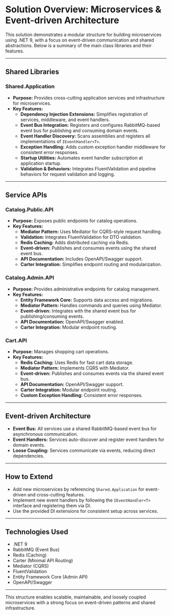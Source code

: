 # Solution Overview: Microservices & Event-driven Architecture

This solution demonstrates a modular structure for building microservices using .NET 9, with a focus on event-driven communication and shared abstractions. Below is a summary of the main class libraries and their features.

---

## Shared Libraries

### Shared.Application

- **Purpose:** Provides cross-cutting application services and infrastructure for microservices.
- **Key Features:**
  - **Dependency Injection Extensions:** Simplifies registration of services, middleware, and event handlers.
  - **Event Bus Integration:** Registers and configures RabbitMQ-based event bus for publishing and consuming domain events.
  - **Event Handler Discovery:** Scans assemblies and registers all implementations of `IEventHandler<T>`.
  - **Exception Handling:** Adds custom exception handler middleware for consistent error responses.
  - **Startup Utilities:** Automates event handler subscription at application startup.
  - **Validation & Behaviors:** Integrates FluentValidation and pipeline behaviors for request validation and logging.

---

## Service APIs

### Catalog.Public.API

- **Purpose:** Exposes public endpoints for catalog operations.
- **Key Features:**
  - **Mediator Pattern:** Uses Mediator for CQRS-style request handling.
  - **Validation:** Integrates FluentValidation for DTO validation.
  - **Redis Caching:** Adds distributed caching via Redis.
  - **Event-driven:** Publishes and consumes events using the shared event bus.
  - **API Documentation:** Includes OpenAPI/Swagger support.
  - **Carter Integration:** Simplifies endpoint routing and modularization.

### Catalog.Admin.API

- **Purpose:** Provides administrative endpoints for catalog management.
- **Key Features:**
  - **Entity Framework Core:** Supports data access and migrations.
  - **Mediator Pattern:** Handles commands and queries using Mediator.
  - **Event-driven:** Integrates with the shared event bus for publishing/consuming events.
  - **API Documentation:** OpenAPI/Swagger enabled.
  - **Carter Integration:** Modular endpoint routing.

### Cart.API

- **Purpose:** Manages shopping cart operations.
- **Key Features:**
  - **Redis Caching:** Uses Redis for fast cart data storage.
  - **Mediator Pattern:** Implements CQRS with Mediator.
  - **Event-driven:** Publishes and consumes events via the shared event bus.
  - **API Documentation:** OpenAPI/Swagger support.
  - **Carter Integration:** Modular endpoint routing.
  - **Custom Exception Handling:** Consistent error responses.

---

## Event-driven Architecture

- **Event Bus:** All services use a shared RabbitMQ-based event bus for asynchronous communication.
- **Event Handlers:** Services auto-discover and register event handlers for domain events.
- **Loose Coupling:** Services communicate via events, reducing direct dependencies.

---

## How to Extend

- Add new microservices by referencing `Shared.Application` for event-driven and cross-cutting features.
- Implement new event handlers by following the `IEventHandler<T>` interface and registering them via DI.
- Use the provided DI extensions for consistent setup across services.

---

## Technologies Used

- .NET 9
- RabbitMQ (Event Bus)
- Redis (Caching)
- Carter (Minimal API Routing)
- Mediator (CQRS)
- FluentValidation
- Entity Framework Core (Admin API)
- OpenAPI/Swagger

---

This structure enables scalable, maintainable, and loosely coupled microservices with a strong focus on event-driven patterns and shared infrastructure.
